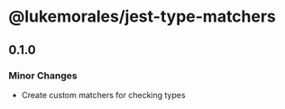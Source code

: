 # @lukemorales/jest-type-matchers

## 0.1.0

### Minor Changes

- Create custom matchers for checking types
